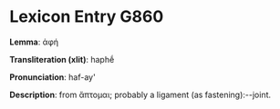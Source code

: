 # Lexicon Entry G860

**Lemma**: ἁφή

**Transliteration (xlit)**: haphḗ

**Pronunciation**: haf-ay'

**Description**:
from ἅπτομαι; probably a ligament (as fastening):--joint.

